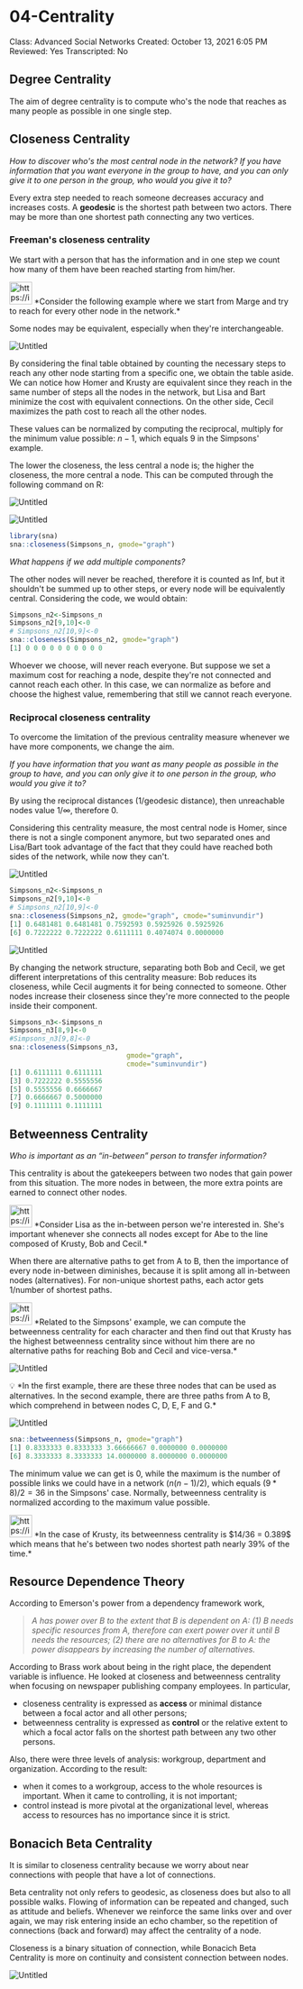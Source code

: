 # 04-Centrality

Class: Advanced Social Networks
Created: October 13, 2021 6:05 PM
Reviewed: Yes
Transcripted: No

## Degree Centrality

The aim of degree centrality is to compute who's the node that reaches as many people as possible in one single step. 

## Closeness Centrality

*How to discover who's the most central node in the network? If you have information that you want everyone in the group to have, and you can only give it to one person in the group, who would you give it to?*

Every extra step needed to reach someone decreases accuracy and increases costs. A **geodesic** is the shortest path between two actors. There may be more than one shortest path connecting any two vertices.

### Freeman's closeness centrality

We start with a person that has the information and in one step we count how many of them have been reached starting from him/her. 

<aside>
<img src="https://img.icons8.com/plasticine/400/homer-simpson.png" alt="https://img.icons8.com/plasticine/400/homer-simpson.png" width="40px" /> *Consider the following example where we start from Marge and try to reach for every other node in the network.*

</aside>

Some nodes may be equivalent, especially when they're interchangeable. 

![Untitled](04-Centrality%204779b9cee99e446da5161f3abb4d4115/Untitled.png)

By considering the final table obtained by counting the necessary steps to reach any other node starting from a specific one, we obtain the table aside. We can notice how Homer and Krusty are equivalent since they reach in the same number of steps all the nodes in the network, but Lisa and Bart minimize the cost with equivalent connections. On the other side, Cecil maximizes the path cost to reach all the other nodes. 

These values can be normalized by computing the reciprocal, multiply for the minimum value possible: $n-1$, which equals 9 in the Simpsons' example. 

The lower the closeness, the less central a node is; the higher the closeness, the more central a node. This can be computed through the following command on R:

![Untitled](04-Centrality%204779b9cee99e446da5161f3abb4d4115/Untitled%201.png)

![Untitled](04-Centrality%204779b9cee99e446da5161f3abb4d4115/Untitled%202.png)

```r
library(sna)
sna::closeness(Simpsons_n, gmode="graph")
```

*What happens if we add multiple components?*

The other nodes will never be reached, therefore it is counted as Inf, but it shouldn't be summed up to other steps, or every node will be equivalently central. Considering the code, we would obtain:

```r
Simpsons_n2<-Simpsons_n
Simpsons_n2[9,10]<-0
# Simpsons_n2[10,9]<-0
sna::closeness(Simpsons_n2, gmode="graph")
[1] 0 0 0 0 0 0 0 0 0 0
```

Whoever we choose, will never reach everyone. But suppose we set a maximum cost for reaching a node, despite they're not connected and cannot reach each other. In this case, we can normalize as before and choose the highest value, remembering that still we cannot reach everyone. 

### Reciprocal closeness centrality

To overcome the limitation of the previous centrality measure whenever we have more components, we change the aim.

*If you have information that you want as many people as possible in the group to have, and you can only give it to one person in the group, who would you give it to?*

By using the reciprocal distances (1/geodesic distance), then unreachable nodes value $1/\infty$, therefore 0. 

Considering this centrality measure, the most central node is Homer, since there is not a single component anymore, but two separated ones and Lisa/Bart took advantage of the fact that they could have reached both sides of the network, while now they can't. 

![Untitled](04-Centrality%204779b9cee99e446da5161f3abb4d4115/Untitled%203.png)

```r
Simpsons_n2<-Simpsons_n
Simpsons_n2[9,10]<-0
# Simpsons_n2[10,9]<-0
sna::closeness(Simpsons_n2, gmode="graph", cmode="suminvundir")
[1] 0.6481481 0.6481481 0.7592593 0.5925926 0.5925926
[6] 0.7222222 0.7222222 0.6111111 0.4074074 0.0000000
```

![Untitled](04-Centrality%204779b9cee99e446da5161f3abb4d4115/Untitled%204.png)

By changing the network structure, separating both Bob and Cecil, we get different interpretations of this centrality measure: Bob reduces its closeness, while Cecil augments it for being connected to someone. Other nodes increase their closeness since they're more connected to the people inside their component. 

```r
Simpsons_n3<-Simpsons_n
Simpsons_n3[8,9]<-0
#Simpsons_n3[9,8]<-0
sna::closeness(Simpsons_n3, 
							 gmode="graph", 
							 cmode="suminvundir")
[1] 0.6111111 0.6111111 
[3] 0.7222222 0.5555556
[5] 0.5555556 0.6666667 
[7] 0.6666667 0.5000000 
[9] 0.1111111 0.1111111
```

## Betweenness Centrality

*Who is important as an “in-between” person to transfer information?*

This centrality is about the gatekeepers between two nodes that gain power from this situation. The more nodes in between, the more extra points are earned to connect other nodes. 

<aside>
<img src="https://img.icons8.com/plasticine/400/homer-simpson.png" alt="https://img.icons8.com/plasticine/400/homer-simpson.png" width="40px" /> *Consider Lisa as the in-between person we're interested in. She's important whenever she connects all nodes except for Abe to the line composed of Krusty, Bob and Cecil.*

</aside>

When there are alternative paths to get from A to B, then the importance of every node in-between diminishes, because it is split among all in-between nodes (alternatives). For non-unique shortest paths, each actor gets $1/\text{number of shortest paths}$.

<aside>
<img src="https://img.icons8.com/plasticine/400/homer-simpson.png" alt="https://img.icons8.com/plasticine/400/homer-simpson.png" width="40px" /> *Related to the Simpsons' example, we can compute the betweenness centrality for each character and then find out that Krusty has the highest betweenness centrality since without him there are no alternative paths for reaching Bob and Cecil and vice-versa.*

</aside>

![Untitled](04-Centrality%204779b9cee99e446da5161f3abb4d4115/Untitled%205.png)

<aside>
💡 *In the first example, there are these three nodes that can be used as alternatives. In the second example, there are three paths from A to B, which comprehend in between nodes C, D, E, F and G.*

</aside>

![Untitled](04-Centrality%204779b9cee99e446da5161f3abb4d4115/Untitled%206.png)

```r
sna::betweenness(Simpsons_n, gmode="graph")
[1] 0.8333333 0.8333333 3.66666667 0.0000000 0.0000000
[6] 8.3333333 8.3333333 14.0000000 8.0000000 0.0000000
```

The minimum value we can get is 0, while the maximum is the number of possible links we could have in a network ($n(n-1)/2$), which equals $(9*8)/2 = 36$ in the Simpsons' case. Normally, betweenness centrality is normalized according to the maximum value possible. 

<aside>
<img src="https://img.icons8.com/plasticine/400/homer-simpson.png" alt="https://img.icons8.com/plasticine/400/homer-simpson.png" width="40px" /> *In the case of Krusty, its betweenness centrality is $14/36 = 0.389$ which means that he's between two nodes shortest path nearly 39% of the time.*

</aside>

## Resource Dependence Theory

According to Emerson's power from a dependency framework work, 

> *A has power over B to the extent that B is dependent on A:
(1) B needs specific resources from A, therefore can exert power over it until B needs the resources;
(2) there are no alternatives for B to A: the power disappears by increasing the number of alternatives.*
> 

According to Brass work about being in the right place, the dependent variable is influence. He looked at closeness and betweenness centrality when focusing on newspaper publishing company employees. In particular,

- closeness centrality is expressed as **access** or minimal distance between a focal actor and all other persons;
- betweenness centrality is expressed as **control** or the relative extent to which a focal actor falls on the shortest path between any two other persons.

Also, there were three levels of analysis: workgroup, department and organization. According to the result:

- when it comes to a workgroup, access to the whole resources is important. When it came to controlling, it is not important;
- control instead is more pivotal at the organizational level, whereas access to resources has no importance since it is strict.

## Bonacich Beta Centrality

It is similar to closeness centrality because we worry about near connections with people that have a lot of connections. 

Beta centrality not only refers to geodesic, as closeness does but also to all possible walks. Flowing of information can be repeated and changed, such as attitude and beliefs. Whenever we reinforce the same links over and over again, we may risk entering inside an echo chamber, so the repetition of connections (back and forward) may affect the centrality of a node. 

Closeness is a binary situation of connection, while Bonacich Beta Centrality is more on continuity and consistent connection between nodes.  

![Untitled](04-Centrality%204779b9cee99e446da5161f3abb4d4115/Untitled%207.png)
